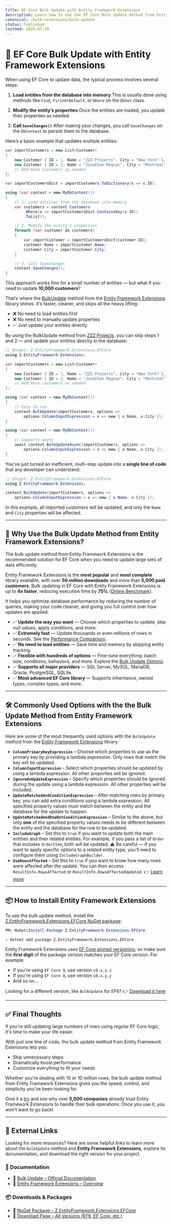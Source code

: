 ```yaml
---
title: EF Core Bulk Update with Entity Framework Extensions
description: Learn how to use the EF Core Bulk Update method from Entity Framework Extensions to efficiently update thousands of entities in your database.
canonical: /bulk-extensions/bulk-update
status: Published
lastmod: 2025-07-19
---
```


# 🔄️ EF Core Bulk Update with Entity Framework Extensions

When using EF Core to update data, the typical process involves several steps:

1. **Load entities from the database into memory**
   This is usually done using methods like `Find`, `FirstOrDefault`, or `Where` on the `DbSet` class.

2. **Modify the entity’s properties**
   Once the entities are loaded, you update their properties as needed.

3. **Call `SaveChanges()`**
   After making your changes, you call `SaveChanges` on the `DbContext` to persist them to the database.

Here’s a basic example that updates multiple entities:

```csharp
var importCustomers = new List<Customer>
{
    new Customer { ID = 1, Name = "ZZZ Projects", City = "New York" },
    new Customer { ID = 2, Name = "Jonathan Magnan", City = "Montreal" }
    // Add more customers as needed
};

var importCustomersDict = importCustomers.ToDictionary(x => x.ID);

using (var context = new MyDbContext())
{
    // 1. Load entities from the database into memory
    var customers = context.Customers
        .Where(x => importCustomersDict.ContainsKey(x.ID))
        .ToList();

    // 2. Modify the entity's properties
    foreach (var customer in customers)
    {
        var importCustomer = importCustomersDict[customer.ID];
        customer.Name = importCustomer.Name;
        customer.City = importCustomer.City;
    }

    // 3. Call SaveChanges
    context.SaveChanges();
}
```

This approach works fine for a small number of entities — but what if you need to update **10,000 customers**?

That’s where the [BulkUpdate](https://entityframework-extensions.net/bulk-update) method from the [Entity Framework Extensions](https://entityframework-extensions.net/) library shines. It’s faster, cleaner, and skips all the heavy lifting:

* ❌ No need to load entities first
* ❌ No need to manually update properties
* ✅ Just update your entities directly

By using the BulkUpdate method from [ZZZ Projects](https://zzzprojects.com/), you can skip steps 1 and 2 — and update your entities directly in the database:

```csharp
// @nuget: Z.EntityFramework.Extensions.EFCore
using Z.EntityFramework.Extensions;

var importCustomers = new List<Customer>
{
    new Customer { ID = 1, Name = "ZZZ Projects", City = "New York" },
    new Customer { ID = 2, Name = "Jonathan Magnan", City = "Montreal" }
    // Add more customers as needed
};

using (var context = new MyDbContext())
{
    // Easy to use
    context.BulkUpdate(importCustomers, options =>
        options.ColumnInputExpression = x => new { x.Name, x.City });
}

using (var context = new MyDbContext())
{
    // Supports async
    await context.BulkUpdateAsync(importCustomers, options =>
        options.ColumnInputExpression = x => new { x.Name, x.City });
}
```

You’ve just turned an inefficient, multi-step update into a **single line of code** that any developer can understand:

```csharp
// @nuget: Z.EntityFramework.Extensions.EFCore
using Z.EntityFramework.Extensions;

context.BulkUpdate(importCustomers, options =>
    options.ColumnInputExpression = x => new { x.Name, x.City });
```

In this example, all imported customers will be updated, and only the `Name` and `City` properties will be affected.

---

## 🚀 Why Use the Bulk Update Method from Entity Framework Extensions?

The bulk update method from Entity Framework Extensions is the recommended solution for EF Core when you need to update large sets of data efficiently.

Entity Framework Extensions is the **most popular** and **most complete** library available, with over **50 million downloads** and more than **5,000 paid customers**. Bulk updating in EF Core with Entity Framework Extensions is up to **4x faster**, reducing execution time by **75%** ([Online Benchmark](https://dotnetfiddle.net/ope4nq)).

It helps you optimize database performance by reducing the number of queries, making your code cleaner, and giving you full control over how updates are applied:

* ✅ **Update the way you want** — Choose which properties to update, skip null values, apply conditions, and more.
* ✅ **Extremely fast** — Update thousands or even millions of rows in seconds. See the [Performance Comparison](https://entityframework-extensions.net/bulk-update#performance-comparison).
* ✅ **No need to load entities** — Save time and memory by skipping entity tracking.
* ✅ **Flexible with hundreds of options** — Fine-tune everything: batch size, conditions, behaviors, and more. Explore the [Bulk Update Options](https://entityframework-extensions.net/bulk-update#bulk-update-options).
* ✅ **Supports all major providers** — SQL Server, MySQL, MariaDB, Oracle, PostgreSQL, SQLite.
* ✅ **Most advanced EF Core library** — Supports inheritance, owned types, complex types, and more.

---

## 🛠️ Commonly Used Options with the the Bulk Update Method from Entity Framework Extensions

Here are some of the most frequently used options with the `BulkUpdate` method from the [Entity Framework Extensions](https://entityframework-extensions.net/) library:

* **`ColumnPrimaryKeyExpression`** – Choose which properties to use as the primary key by providing a lambda expression. Only rows that match the key will be updated.
* **`ColumnInputExpression`** – Select which properties should be updated by using a lambda expression. All other properties will be ignored.
* **`IgnoreOnUpdateExpression`** – Specify which properties should be ignored during the update using a lambda expression. All other properties will be included.
* **`UpdateMatchedAndConditionExpression`** – After matching rows by primary key, you can add extra conditions using a lambda expression. All specified property values must match between the entity and the database for the update to happen.
* **`UpdateMatchedAndOneNotConditionExpression`** – Similar to the above, but only **one** of the specified property values needs to be different between the entity and the database for the row to be updated.
* **`IncludeGraph`** – Set this to `true` if you want to update both the main entities and their related entities. For example, if you pass a list of `Order` that includes `OrderItem`, both will be updated.
  ⚠️ Be careful — if you want to apply specific options to a related entity type, you’ll need to configure them using `IncludeGraphBuilder`.
* **`UseRowsAffected`** – Set this to `true` if you want to know how many rows were affected after the update. You can then access `ResultInfo.RowsAffected` or `ResultInfo.RowsAffectedUpdated`.
  👉 [Learn more](https://entityframework-extensions.net/rows-affected)

---

## 📦 How to Install Entity Framework Extensions

To use the bulk update method, install the [Z.EntityFramework.Extensions.EFCore NuGet package](https://www.nuget.org/packages/Z.EntityFramework.Extensions.EFCore/):

```powershell
PM> NuGet\Install-Package Z.EntityFramework.Extensions.EFCore
```

```bash
> dotnet add package Z.EntityFramework.Extensions.EFCore
```

Entity Framework Extensions uses [EF Core pinned versioning](https://entityframework-extensions.net/efcore-pinned-versioning), so make sure the **first digit** of the package version matches your EF Core version. For example:

* If you're using `EF Core 9`, use version `v9.x.y.z`
* If you're using `EF Core 8`, use version `v8.x.y.z`
* And so on...

Looking for a different version, like `BulkUpdate` for EF6?
👉 [Download it here](https://entityframework-extensions.net/download)

---

## ✅ Final Thoughts

If you're still updating large numbers of rows using regular EF Core logic, it's time to make your life easier.

With just one line of code, the bulk update method from Entity Framework Extensions lets you:

* Skip unnecessary steps
* Dramatically boost performance
* Customize everything to fit your needs

Whether you're dealing with 10 or 10 million rows, the bulk update method from Entity Framework Extensions gives you the speed, control, and simplicity you've been looking for.

Give it a [try](https://entityframework-extensions.net/) and see why over **5,000 companies** already trust Entity Framework Extensions to handle their bulk operations. Once you use it, you won’t want to go back!

---

## 🔗 External Links

Looking for more resources? Here are some helpful links to learn more about the `BulkUpdate` method and **Entity Framework Extensions**, explore its documentation, and download the right version for your project.

### 📘 Documentation

* 🔗 [Bulk Update – Official Documentation](https://entityframework-extensions.net/bulk-update)
* 🔗 [Entity Framework Extensions – Overview](https://entityframework-extensions.net/)

### 📦 Downloads & Packages

* 🔗 [NuGet Package – Z.EntityFramework.Extensions.EFCore](https://www.nuget.org/packages/Z.EntityFramework.Extensions.EFCore)
* 🔗 [Download Page – All Versions (EF6, EF Core, etc.)](https://entityframework-extensions.net/download)